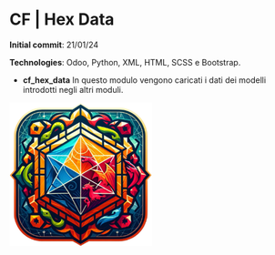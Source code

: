 # CF | Hex Data
**Initial commit**: 21/01/24

**Technologies**: Odoo, Python, XML, HTML, SCSS e Bootstrap.

- **cf_hex_data** In questo modulo vengono caricati i dati dei modelli introdotti negli altri moduli.

<img src="../cf_hex_base/static/description/icon.png" width="250"/>
